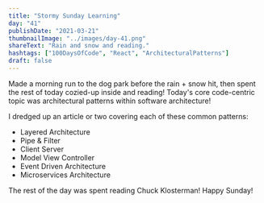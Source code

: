 ```yaml
---
title: "Stormy Sunday Learning"
day: "41"
publishDate: "2021-03-21"
thumbnailImage: "../images/day-41.png"
shareText: "Rain and snow and reading."
hashtags: ["100DaysOfCode", "React", "ArchitecturalPatterns"]
draft: false
---
```


Made a morning run to the dog park before the rain + snow hit, then spent the rest of today cozied-up inside and reading! Today's core code-centric topic was architectural patterns within software architecture!

I dredged up an article or two covering each of these common patterns:

- Layered Architecture
- Pipe & Filter
- Client Server
- Model View Controller
- Event Driven Architecture
- Microservices Architecture

The rest of the day was spent reading Chuck Klosterman! Happy Sunday!
